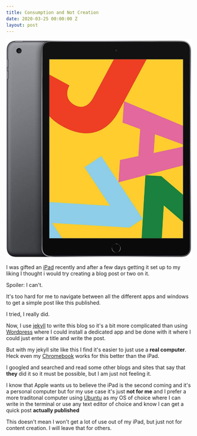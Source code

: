 ```yaml
---
title: Consumption and Not Creation
date: 2020-03-25 00:00:00 Z
layout: post
---
```


![ipad](/images/ipad.jpg )

I was gifted an [iPad](https://amzn.to/2wCjXr2) recently and after a few days getting it set up to my liking I thought i would try creating a blog post or two on it. 

Spoiler: I can't. 

It's too hard for me to navigate between all the different apps and windows to get a simple post like this published. 

I tried, I really did. 

Now, I use [jekyll](http://jekyllrb.com) to write this blog so it's a bit more complicated than using [Wordpress](http://wordpress.com) where I could install a dedicated app and be done with it where I could just enter a title and write the post. 

But with my jekyll site like this I find it's easier to just use a **real computer**. Heck even my [Chromebook](https://amzn.to/3dup514) works for this better than the iPad.

I googled and searched and read some other blogs and sites that say that **they** did it so it must be possible, but I am just not feeling it. 

I know that Apple wants us to believe the iPad is the second coming and it's a personal computer but for my use case it's just **not for me** and I prefer a more traditonal computer using [Ubuntu](http://www.ubuntu.com)  as my OS of choice where I can write in the terminal or use any text editor of choice and know I can get a quick post **actually published** 

This doesn't mean I won't get a lot of use out of my iPad, but just not for content creation. I will leave that for others.

